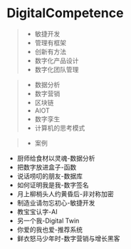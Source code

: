 # DigitalCompetence





> - 敏捷开发
> - 管理有框架
> - 创新有方法
> - 数字化产品设计
> - 数字化团队管理


> - 数据分析
> - 数字营销
> - 区块链
> - AIOT
> - 数字孪生
> - 计算机的思考模式

> - 案例


- 厨师给食材以灵魂-数据分析
- 把数字放进盒子-函数
- 说话唠叨的朋友-数据库
- 如何证明我是我-数字签名
- 月上柳梢头人约黄昏后-非对称加密
- 制造业请勿忘初心-敏捷开发
- 教宝宝认字-AI
- 另一个我-Digital Twin
- 你爱的我也爱-推荐系统
- 鲜衣怒马少年时-数字营销与增长黑客


